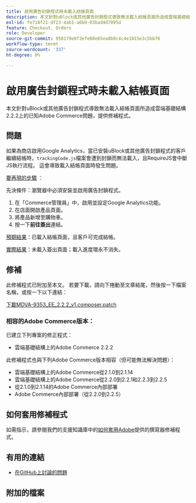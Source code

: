 ```yaml
---
title: 啟用廣告封鎖程式時未載入結帳頁面
description: 本文針對uBlock或其他廣告封鎖程式導致無法載入結帳頁面所造成雲端基礎結構2.2.2上的已知Adobe Commerce問題，提供修補程式。
exl-id: fe718f21-df23-4ab1-a6b0-03bad4d7095d
feature: Checkout, Orders
role: Developer
source-git-commit: 958179e0f3efe08e65ea8b0c4c4e1015e3c5bb76
workflow-type: tm+mt
source-wordcount: '337'
ht-degree: 0%

---
```


# 啟用廣告封鎖程式時未載入結帳頁面

本文針對uBlock或其他廣告封鎖程式導致無法載入結帳頁面所造成雲端基礎結構2.2.2上的已知Adobe Commerce問題，提供修補程式。

## 問題

如果為商店啟用Google Analytics，當已安裝uBlock或其他廣告封鎖程式的客戶繼續結帳時，`trackingCode.js`檔案會遭到封鎖而無法載入，且RequireJS會中斷JS執行流程。 這會導致載入結帳頁面時發生問題。

<u>要再現的步驟</u> ：

先決條件：瀏覽器中必須安裝並啟用廣告封鎖程式。

1. 在「Commerce管理員」中，啟用並設定Google Analytics功能。
1. 在店面開啟產品頁面。
1. 將產品新增至購物車。
1. 按一下&#x200B;**前往簽出**&#x200B;連結。

<u>預期結果</u>：已載入結帳頁面，且客戶可完成結帳。

<u>實際結果</u>：未載入簽出頁面；載入進度環永不消失。

## 修補

此修補程式已附加至本文。 若要下載，請向下捲動至文章結尾，然後按一下檔案名稱，或按一下以下連結：

[下載MDVA-9353\_EE\_2.2.2\_v1.composer.patch](assets/MDVA-9353_EE_2.2.2_v1.composer.patch.zip)

### 相容的Adobe Commerce版本：

已建立下列專案的修正程式：

* 雲端基礎結構上的Adobe Commerce 2.2.2

此修補程式也與下列Adobe Commerce版本相容（但可能無法解決問題）：

* 雲端基礎結構上的Adobe Commerce從2.1.0到2.1.14
* 雲端基礎結構上的Adobe Commerce從2.2.0到2.2.1和2.2.3到2.2.5
* 從2.1.0到2.1.14的Adobe Commerce內部部署
* Adobe Commerce內部部署（從2.2.0到2.2.5）

## 如何套用修補程式

如需指示，請參閱我們的支援知識庫中的[如何套用Adobe](/help/how-to/general/how-to-apply-a-composer-patch-provided-by-magento.md)提供的撰寫器修補程式。

## 有用的連結

* [在GitHub上討論的問題](https://github.com/magento/magento2/pull/13061)

## 附加的檔案
